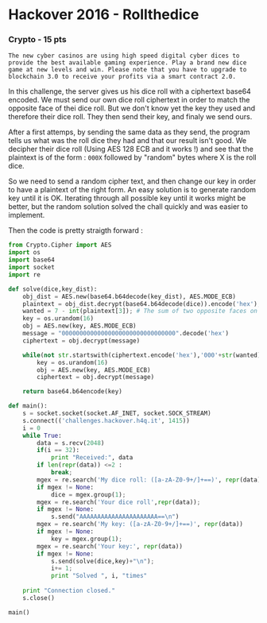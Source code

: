 # Hackover 2016 - Rollthedice
### Crypto - 15 pts

    The new cyber casinos are using high speed digital cyber dices to provide the best available gaming experience. Play a brand new dice game at new levels and win. Please note that you have to upgrade to blockchain 3.0 to receive your profits via a smart contract 2.0.
    
In this challenge, the server gives us his dice roll with a ciphertext base64 encoded.
We must send our own dice roll ciphertext in order to match the opposite face of thei dice roll. But we don't know yet the key they used and therefore their dice roll.
They then send their key, and finaly we send ours.

After a first attemps, by sending the same data as they send, the program tells us what was the roll dice they had and that our result isn't good. We decipher their dice roll (Using AES 128 ECB and it works !) and see that the plaintext is of the form :
`000X` followed by "random" bytes where X is the roll dice.

So we need to send a random cipher text, and then change our key in order to have a plaintext of the right form. An easy solution is to generate random key until it is OK. Iterating through all possible key until it works might be better, but the random solution solved the chall quickly and was easier to implement.

Then the code is pretty straigth forward :

```python
from Crypto.Cipher import AES
import os
import base64
import socket
import re

def solve(dice,key_dist):
	obj_dist = AES.new(base64.b64decode(key_dist), AES.MODE_ECB)
	plaintext = obj_dist.decrypt(base64.b64decode(dice)).encode('hex');
	wanted = 7 - int(plaintext[3]); # The sum of two opposite faces on a dice makes 7
	key = os.urandom(16)
	obj = AES.new(key, AES.MODE_ECB)
	message = "00000000000000000000000000000000".decode('hex')
	ciphertext = obj.decrypt(message)

	while(not str.startswith(ciphertext.encode('hex'),'000'+str(wanted))):
		key = os.urandom(16)
		obj = AES.new(key, AES.MODE_ECB)
		ciphertext = obj.decrypt(message)

	return base64.b64encode(key)

def main():
	s = socket.socket(socket.AF_INET, socket.SOCK_STREAM)
	s.connect(('challenges.hackover.h4q.it', 1415))
	i = 0
	while True:
		data = s.recv(2048)
		if(i == 32):
			print "Received:", data
		if len(repr(data)) <=2 :
			break;
		mgex = re.search('My dice roll: ([a-zA-Z0-9+/]+==)', repr(data))
		if mgex != None:
			dice = mgex.group(1);
		mgex = re.search('Your dice roll',repr(data));
		if mgex != None:
			s.send("AAAAAAAAAAAAAAAAAAAAAA==\n")
		mgex = re.search('My key: ([a-zA-Z0-9+/]+==)', repr(data))
		if mgex != None:
			key = mgex.group(1);
		mgex = re.search('Your key:', repr(data))
		if mgex != None:
			s.send(solve(dice,key)+"\n");
			i+= 1;
			print "Solved ", i, "times"
		
	print "Connection closed."
	s.close()

main()
```